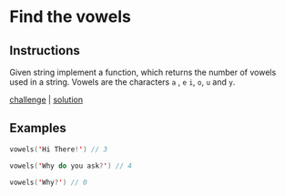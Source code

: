 # Find the vowels

## Instructions

Given string implement a function, which returns the number of vowels used in a string. Vowels are the characters `a`
, `e` `i`, `o`, `u` and
`y`.

[challenge](challenge.kt) | [solution](solution.kt)

## Examples

```kotlin
vowels('Hi There!') // 3

vowels('Why do you ask?') // 4

vowels('Why?') // 0
```

